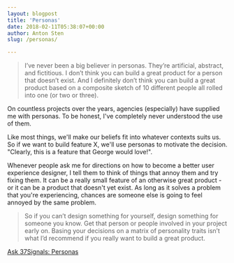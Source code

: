 ```yaml
---
layout: blogpost
title: 'Personas'
date: 2018-02-11T05:38:07+00:00
author: Anton Sten
slug: /personas/

---
```


>I’ve never been a big believer in personas. They’re artificial, abstract, and fictitious. I don’t think you can build a great product for a person that doesn’t exist. And I definitely don’t think you can build a great product based on a composite sketch of 10 different people all rolled into one (or two or three).

On countless projects over the years, agencies (especially) have supplied me with personas. To be honest, I've completely never understood the use of them.

Like most things, we'll make our beliefs fit into whatever contexts suits us. So if we want to build feature X, we'll use personas to motivate the decision. "Clearly, this is a feature that George would love!".

Whenever people ask me for directions on how to become a better user experience designer, I tell them to think of things that annoy them and try fixing them. It can be a really small feature of an otherwise great product - or it can be a product that doesn't yet exist. As long as it solves a problem that you're experiencing, chances are someone else is going to feel annoyed by the same problem.

>So if you can’t design something for yourself, design something for someone you know. Get that person or people involved in your project early on. Basing your decisions on a matrix of personality traits isn’t what I’d recommend if you really want to build a great product.

[Ask 37Signals: Personas](https://signalvnoise.com/posts/690-ask-37signals-personas)

